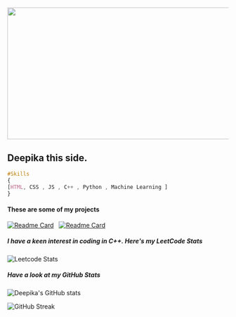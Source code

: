 
<h1 align="center">
  <img src = "https://media.giphy.com/media/v1.Y2lkPTc5MGI3NjExZDc5ZmZmOTQxMzRiMzY1ZGUzNmM4NWE3M2QwN2NhN2RiMzkzYjU0YiZlcD12MV9pbnRlcm5hbF9naWZzX2dpZklkJmN0PWc/KiMBUPZUhUg4HRV6PW/giphy.gif" width=1000 height=300>
  </h1>
  
  <h2> Deepika this side. </h2>
  
  ```css
  #Skills
  {
  [HTML, CSS , JS , C++ , Python , Machine Learning ]
  }
  ```
  <h4> These are some of my projects </h4>

[![Readme Card](https://github-readme-stats.vercel.app/api/pin/?username=DeepikaS04&repo=Movie-Recommender-System&bg_color=0d1116&title_color=ce09ec&text_color=a4aacb&icon_color=007ec6)](https://github.com/DeepikaS04/Movie-Recommender-System)
&nbsp;
[![Readme Card](https://github-readme-stats.vercel.app/api/pin/?username=DeepikaS04&repo=Handwritten-character-and-digit-recognition-&bg_color=0d1116&title_color=ce09ec&text_color=a4aacb&icon_color=007ec6)](https://github.com/DeepikaS04/Handwritten-character-and-digit-recognition-)

<h5> I have a keen interest in coding in C++. Here's my LeetCode Stats </h5>

![Leetcode Stats](https://leetcard.jacoblin.cool/Deepika_S_Srivastava?ext=heatmap)

<h5> Have a look at my GitHub Stats </h5>

![Deepika's GitHub stats](https://github-readme-stats.vercel.app/api?username=DeepikaS04&show_icons=true&theme=radical)

![GitHub Streak](https://github-readme-streak-stats.herokuapp.com/?user=DeepikaS04&theme=dark&count_private=true&bg_color=0d1116&title_color=ce09ec&text_color=a4aacb&icon_color=007ec6)
